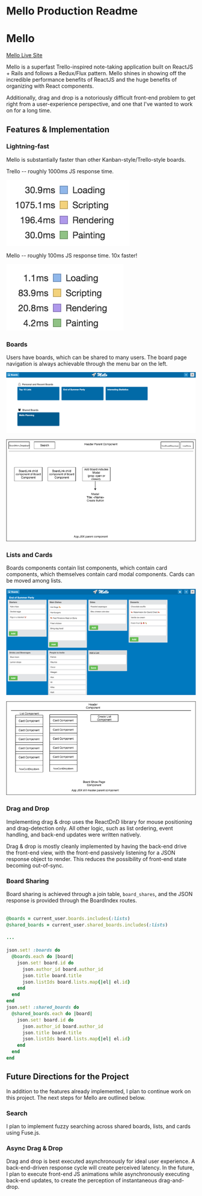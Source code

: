 # Mello Production Readme

# Mello

[Mello Live Site][heroku]

[heroku]: https://melloboard.herokuapp.com

Mello is a superfast Trello-inspired note-taking application built on ReactJS + Rails and follows a Redux/Flux pattern.  Mello shines in showing off the incredible performance benefits of ReactJS and the huge benefits of organizing with React components.

Additionally, drag and drop is a notoriously difficult front-end problem to get right from a user-experience perspective, and one that I've wanted to work on for a long time.


## Features & Implementation

### Lightning-fast

Mello is substantially faster than other Kanban-style/Trello-style boards.  

Trello -- roughly 1000ms JS response time.

<img src="docs/images/trello_screenshot.png" class="production-readme-response-time"/>


Mello -- roughly 100ms JS response time.  10x faster!

<img src="docs/images/mello_screenshot.png" class="production-readme-response-time"/>

### Boards

  Users have boards, which can be shared to many users.  The board page navigation is always achievable through the menu bar on the left.

![image of BoardIndex screenshot](docs/images/board_index_screenshot.png)

![image of BoardIndex component](docs/wireframes/BoardIndex.png)

### Lists and Cards

Boards components contain list components, which contain card components, which themselves contain card modal components.  Cards can be moved among lists.

![image of BoardShow screenshot](docs/images/board_show_screenshot.png)

![image of BoardShow component](docs/wireframes/BoardShow.png)


### Drag and Drop

Implementing drag & drop uses the ReactDnD library for mouse positioning and drag-detection only. All other logic, such as list ordering, event handling, and back-end updates were written natively.

Drag & drop is mostly cleanly implemented by having the back-end drive the front-end view, with the front-end passively listening for a JSON response object to render.  This reduces the possibility of front-end state becoming out-of-sync.


### Board Sharing

Board sharing is achieved through a join table, `board_shares`, and the JSON response is provided through the BoardIndex routes.

```ruby

@boards = current_user.boards.includes(:lists)
@shared_boards = current_user.shared_boards.includes(:lists)

...

json.set! :boards do
  @boards.each do |board|
    json.set! board.id do
      json.author_id board.author_id
      json.title board.title
      json.listIds board.lists.map{|el| el.id}
    end
  end
end
json.set! :shared_boards do
  @shared_boards.each do |board|
    json.set! board.id do
      json.author_id board.author_id
      json.title board.title
      json.listIds board.lists.map{|el| el.id}
    end
  end
end

```

## Future Directions for the Project

In addition to the features already implemented, I plan to continue work on this project.  The next steps for Mello are outlined below.

### Search

I plan to implement fuzzy searching across shared boards, lists, and cards using Fuse.js.

### Async Drag & Drop
Drag and drop is best executed asynchronously for ideal user experience.  A back-end-driven response cycle will create perceived latency.  In the future, I plan to execute front-end JS animations while asynchronously executing back-end updates, to create the perception of instantaneous drag-and-drop.

